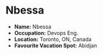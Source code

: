 # Nbessa

- **Name:** Nbessa
- **Occupation:** Devops Eng.
- **Location:** Toronto, ON, Canada
- **Favourite Vacation Spot:** Abidjan
